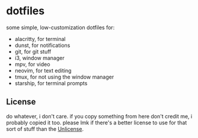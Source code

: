 # dotfiles

some simple, low-customization dotfiles for:

- alacritty, for terminal
- dunst, for notifications
- git, for git stuff
- i3, window manager
- mpv, for video
- neovim, for text editing
- tmux, for not using the window manager
- starship, for terminal prompts

## License

do whatever, i don't care. if you copy something from here don't credit me, i probably copied it too.
please lmk if there's a better license to use for that sort of stuff than the [Unlicense](./LICENSE).

